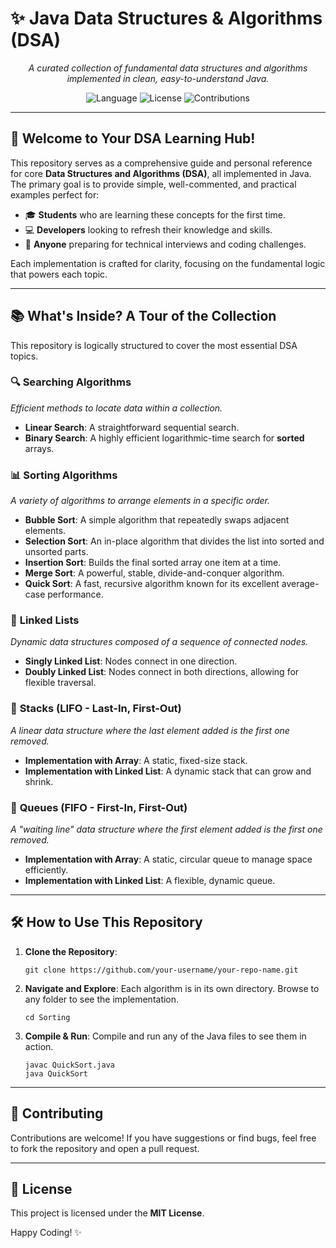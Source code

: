 # ✨ Java Data Structures & Algorithms (DSA)

<p align="center">
  <i>A curated collection of fundamental data structures and algorithms implemented in clean, easy-to-understand Java.</i>
</p>

<p align="center">
  <img alt="Language" src="https://img.shields.io/badge/Language-Java-ED8B00?style=for-the-badge&logo=java&logoColor=white">
  <img alt="License" src="https://img.shields.io/badge/License-MIT-yellow.svg?style=for-the-badge">
  <img alt="Contributions" src="https://img.shields.io/badge/Contributions-Welcome-brightgreen.svg?style=for-the-badge">
</p>

---

## 🚀 Welcome to Your DSA Learning Hub!

This repository serves as a comprehensive guide and personal reference for core **Data Structures and Algorithms (DSA)**, all implemented in Java. The primary goal is to provide simple, well-commented, and practical examples perfect for:

-   🎓 **Students** who are learning these concepts for the first time.
-   💻 **Developers** looking to refresh their knowledge and skills.
-   🎯 **Anyone** preparing for technical interviews and coding challenges.

Each implementation is crafted for clarity, focusing on the fundamental logic that powers each topic.

---

## 📚 What's Inside? A Tour of the Collection

This repository is logically structured to cover the most essential DSA topics.

### 🔍 **Searching Algorithms**
*Efficient methods to locate data within a collection.*
- **Linear Search**: A straightforward sequential search.
- **Binary Search**: A highly efficient logarithmic-time search for **sorted** arrays.

### 📊 **Sorting Algorithms**
*A variety of algorithms to arrange elements in a specific order.*
- **Bubble Sort**: A simple algorithm that repeatedly swaps adjacent elements.
- **Selection Sort**: An in-place algorithm that divides the list into sorted and unsorted parts.
- **Insertion Sort**: Builds the final sorted array one item at a time.
- **Merge Sort**: A powerful, stable, divide-and-conquer algorithm.
- **Quick Sort**: A fast, recursive algorithm known for its excellent average-case performance.

### 🔗 **Linked Lists**
*Dynamic data structures composed of a sequence of connected nodes.*
- **Singly Linked List**: Nodes connect in one direction.
- **Doubly Linked List**: Nodes connect in both directions, allowing for flexible traversal.

### 🥞 **Stacks (LIFO - Last-In, First-Out)**
*A linear data structure where the last element added is the first one removed.*
- **Implementation with Array**: A static, fixed-size stack.
- **Implementation with Linked List**: A dynamic stack that can grow and shrink.

### 🚶 **Queues (FIFO - First-In, First-Out)**
*A "waiting line" data structure where the first element added is the first one removed.*
- **Implementation with Array**: A static, circular queue to manage space efficiently.
- **Implementation with Linked List**: A flexible, dynamic queue.

---

## 🛠️ How to Use This Repository

1.  **Clone the Repository**:
    ```
    git clone https://github.com/your-username/your-repo-name.git
    ```
2.  **Navigate and Explore**:
    Each algorithm is in its own directory. Browse to any folder to see the implementation.
    ```
    cd Sorting
    ```
3.  **Compile & Run**:
    Compile and run any of the Java files to see them in action.
    ```
    javac QuickSort.java
    java QuickSort
    ```

---

## 🤝 Contributing

Contributions are welcome! If you have suggestions or find bugs, feel free to fork the repository and open a pull request.

---

## 📄 License

This project is licensed under the **MIT License**.

Happy Coding! ✨

